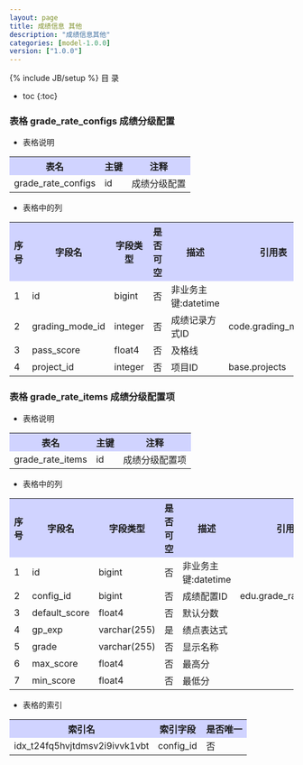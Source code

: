 ```yaml
---
layout: page
title: 成绩信息 其他
description: "成绩信息其他"
categories: [model-1.0.0]
version: ["1.0.0"]
---
```

{% include JB/setup %}
 目  录

* toc
{:toc}



### 表格 grade_rate_configs 成绩分级配置

  * 表格说明

<table class="table table-bordered table-striped table-condensed">
<tr><th style="background-color:#D0D3FF">表名</th><th style="background-color:#D0D3FF">主键</th><th style="background-color:#D0D3FF">注释</th>  </tr>
<tr><td>grade_rate_configs</td><td>id</td><td>成绩分级配置</td>  </tr>
</table>

  * 表格中的列

<table class="table table-bordered table-striped table-condensed">
<tr><th style="background-color:#D0D3FF" class="text-center">序号</th><th style="background-color:#D0D3FF">字段名</th><th style="background-color:#D0D3FF">字段类型</th><th style="background-color:#D0D3FF" class="text-center">是否可空</th><th style="background-color:#D0D3FF">描述</th><th style="background-color:#D0D3FF">引用表</th>  </tr>
<tr><td class="text-center">1</td><td>id</td><td>bigint</td><td class="text-center">否</td><td>非业务主键:datetime</td><td></td>  </tr>
<tr><td class="text-center">2</td><td>grading_mode_id</td><td>integer</td><td class="text-center">否</td><td>成绩记录方式ID</td><td>code.grading_modes</td>  </tr>
<tr><td class="text-center">3</td><td>pass_score</td><td>float4</td><td class="text-center">否</td><td>及格线</td><td></td>  </tr>
<tr><td class="text-center">4</td><td>project_id</td><td>integer</td><td class="text-center">否</td><td>项目ID</td><td>base.projects</td>  </tr>
</table>



### 表格 grade_rate_items 成绩分级配置项

  * 表格说明

<table class="table table-bordered table-striped table-condensed">
<tr><th style="background-color:#D0D3FF">表名</th><th style="background-color:#D0D3FF">主键</th><th style="background-color:#D0D3FF">注释</th>  </tr>
<tr><td>grade_rate_items</td><td>id</td><td>成绩分级配置项</td>  </tr>
</table>

  * 表格中的列

<table class="table table-bordered table-striped table-condensed">
<tr><th style="background-color:#D0D3FF" class="text-center">序号</th><th style="background-color:#D0D3FF">字段名</th><th style="background-color:#D0D3FF">字段类型</th><th style="background-color:#D0D3FF" class="text-center">是否可空</th><th style="background-color:#D0D3FF">描述</th><th style="background-color:#D0D3FF">引用表</th>  </tr>
<tr><td class="text-center">1</td><td>id</td><td>bigint</td><td class="text-center">否</td><td>非业务主键:datetime</td><td></td>  </tr>
<tr><td class="text-center">2</td><td>config_id</td><td>bigint</td><td class="text-center">否</td><td>成绩配置ID</td><td>edu.grade_rate_configs</td>  </tr>
<tr><td class="text-center">3</td><td>default_score</td><td>float4</td><td class="text-center">否</td><td>默认分数</td><td></td>  </tr>
<tr><td class="text-center">4</td><td>gp_exp</td><td>varchar(255)</td><td class="text-center">是</td><td>绩点表达式</td><td></td>  </tr>
<tr><td class="text-center">5</td><td>grade</td><td>varchar(255)</td><td class="text-center">否</td><td>显示名称</td><td></td>  </tr>
<tr><td class="text-center">6</td><td>max_score</td><td>float4</td><td class="text-center">否</td><td>最高分</td><td></td>  </tr>
<tr><td class="text-center">7</td><td>min_score</td><td>float4</td><td class="text-center">否</td><td>最低分</td><td></td>  </tr>
</table>


  * 表格的索引

<table class="table table-bordered table-striped table-condensed">
  <tr>
<th style="background-color:#D0D3FF">索引名</th><th style="background-color:#D0D3FF">索引字段</th><th style="background-color:#D0D3FF">是否唯一</th>  </tr>
<tr><td>idx_t24fq5hvjtdmsv2i9ivvk1vbt</td><td>config_id</td><td>否</td>  </tr>
</table>

